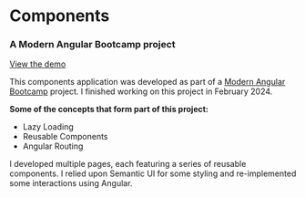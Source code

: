# Components

### A Modern Angular Bootcamp project

[View the demo](https://components-two-roan.vercel.app/)

This components application was developed as part of a [Modern Angular Bootcamp](https://www.udemy.com/course/the-modern-angular-bootcamp) project. I finished working on this project in February 2024.

**Some of the concepts that form part of this project:**
- Lazy Loading
- Reusable Components
- Angular Routing<br>

I developed multiple pages, each featuring a series of reusable components. I relied upon Semantic UI for some styling and re-implemented some interactions using Angular.
